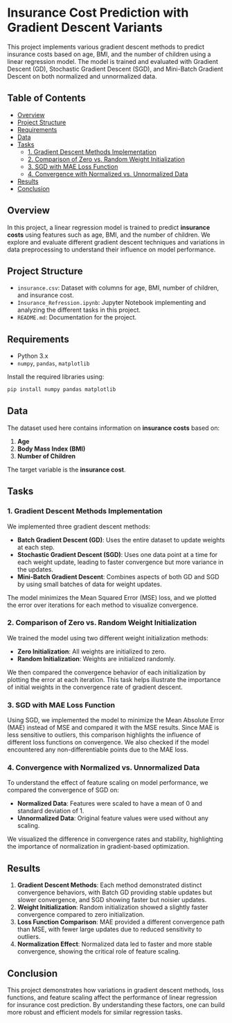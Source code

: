 # Insurance Cost Prediction with Gradient Descent Variants

This project implements various gradient descent methods to predict insurance costs based on age, BMI, and the number of children using a linear regression model. The model is trained and evaluated with Gradient Descent (GD), Stochastic Gradient Descent (SGD), and Mini-Batch Gradient Descent on both normalized and unnormalized data.

## Table of Contents
- [Overview](#overview)
- [Project Structure](#project-structure)
- [Requirements](#requirements)
- [Data](#data)
- [Tasks](#tasks)
  - [1. Gradient Descent Methods Implementation](#1-gradient-descent-methods-implementation)
  - [2. Comparison of Zero vs. Random Weight Initialization](#2-comparison-of-zero-vs-random-weight-initialization)
  - [3. SGD with MAE Loss Function](#3-sgd-with-mae-loss-function)
  - [4. Convergence with Normalized vs. Unnormalized Data](#4-convergence-with-normalized-vs-unnormalized-data)
- [Results](#results)
- [Conclusion](#conclusion)

## Overview
In this project, a linear regression model is trained to predict **insurance costs** using features such as age, BMI, and the number of children. We explore and evaluate different gradient descent techniques and variations in data preprocessing to understand their influence on model performance.

## Project Structure
- `insurance.csv`: Dataset with columns for age, BMI, number of children, and insurance cost.
- `Insurance_Refression.ipynb`: Jupyter Notebook implementing and analyzing the different tasks in this project.
- `README.md`: Documentation for the project.

## Requirements
- Python 3.x
- `numpy`, `pandas`, `matplotlib`

Install the required libraries using:
```bash
pip install numpy pandas matplotlib
```

## Data
The dataset used here contains information on **insurance costs** based on:
1. **Age**
2. **Body Mass Index (BMI)**
3. **Number of Children**

The target variable is the **insurance cost**.

## Tasks

### 1. Gradient Descent Methods Implementation
We implemented three gradient descent methods:
- **Batch Gradient Descent (GD)**: Uses the entire dataset to update weights at each step.
- **Stochastic Gradient Descent (SGD)**: Uses one data point at a time for each weight update, leading to faster convergence but more variance in the updates.
- **Mini-Batch Gradient Descent**: Combines aspects of both GD and SGD by using small batches of data for weight updates.

The model minimizes the Mean Squared Error (MSE) loss, and we plotted the error over iterations for each method to visualize convergence.

### 2. Comparison of Zero vs. Random Weight Initialization
We trained the model using two different weight initialization methods:
- **Zero Initialization**: All weights are initialized to zero.
- **Random Initialization**: Weights are initialized randomly.

We then compared the convergence behavior of each initialization by plotting the error at each iteration. This task helps illustrate the importance of initial weights in the convergence rate of gradient descent.

### 3. SGD with MAE Loss Function
Using SGD, we implemented the model to minimize the Mean Absolute Error (MAE) instead of MSE and compared it with the MSE results. Since MAE is less sensitive to outliers, this comparison highlights the influence of different loss functions on convergence. We also checked if the model encountered any non-differentiable points due to the MAE loss.

### 4. Convergence with Normalized vs. Unnormalized Data
To understand the effect of feature scaling on model performance, we compared the convergence of SGD on:
- **Normalized Data**: Features were scaled to have a mean of 0 and standard deviation of 1.
- **Unnormalized Data**: Original feature values were used without any scaling.

We visualized the difference in convergence rates and stability, highlighting the importance of normalization in gradient-based optimization.

## Results
1. **Gradient Descent Methods**: Each method demonstrated distinct convergence behaviors, with Batch GD providing stable updates but slower convergence, and SGD showing faster but noisier updates.
2. **Weight Initialization**: Random initialization showed a slightly faster convergence compared to zero initialization.
3. **Loss Function Comparison**: MAE provided a different convergence path than MSE, with fewer large updates due to reduced sensitivity to outliers.
4. **Normalization Effect**: Normalized data led to faster and more stable convergence, showing the critical role of feature scaling.

## Conclusion
This project demonstrates how variations in gradient descent methods, loss functions, and feature scaling affect the performance of linear regression for insurance cost prediction. By understanding these factors, one can build more robust and efficient models for similar regression tasks.
